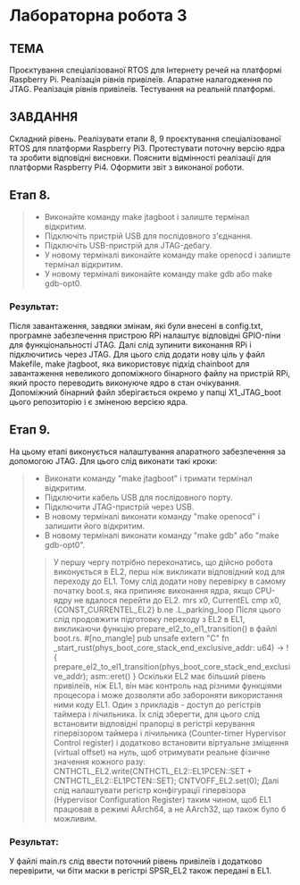 # Лабораторна робота 3
## ТЕМА
Проєктування спеціалізованої RTOS для Інтернету речей на платформі Raspberry Pi. Реалізація рівнів привілеїв. Апаратне налагодження по JTAG. Реалізація рівнів привілеїв. Тестування на реальній платформі.
## ЗАВДАННЯ
Складний рівень. Реалізувати етапи 8, 9 проєктування спеціалізованої RTOS для платформи Raspberry Pi3. Протестувати поточну версію ядра та зробити відповідні висновки. Пояснити відмінності реалізації для платформи Raspberry Pi4. Оформити звіт з виконаної роботи.
## Етап 8.
> -	Виконайте команду make jtagboot і залиште термінал відкритим.
> -	Підключіть пристрій USB для послідовного з'єднання.
> -	Підключіть USB-пристрій для JTAG-дебагу.
> -	У новому терміналі виконайте команду make openocd і залиште термінал відкритим.
> -	У новому терміналі виконайте команду make gdb або make gdb-opt0.
### Результат:
Після завантаження, завдяки змінам, які були внесені в config.txt, програмне забезпечення пристрою RPi налаштує відповідні GPIO-піни для функціональності JTAG.
Далі слід зупинити виконання RPi і підключитись через JTAG. Для цього слід додати нову ціль у файл Makefile, make jtagboot, яка використовує підхід chainboot для завантаження невеликого допоміжного бінарного файлу на пристрій RPi, який просто переводить виконуюче ядро в стан очікування.
Допоміжний бінарний файл зберігається окремо у папці X1_JTAG_boot цього репозиторію і є зміненою версією ядра.
## Етап 9. 
На цьому етапі виконується налаштування апаратного забезпечення за допомогою JTAG. Для цього слід виконати такі кроки:
> -	Виконати команду "make jtagboot" і тримати термінал відкритим.
> -	Підключити кабель USB для послідовного порту.
> -	Підключити JTAG-пристрій через USB.
> -	В новому терміналі виконати команду "make openocd" і залишити його відкритим.
> -	В новому терміналі виконати команду "make gdb" або "make gdb-opt0".
>> У першу чергу потрібно переконатись, що дійсно робота виконується в EL2, перш ніж викликати відповідний код для переходу до EL1. Тому слід додати нову перевірку в самому початку boot.s, яка припиняє виконання ядра, якщо CPU-ядру не вдалося перейти до EL2.
mrs	x0, CurrentEL
cmp	x0, {CONST_CURRENTEL_EL2}
b.ne	.L_parking_loop
Після цього слід продовжити підготовку переходу з EL2 в EL1, викликаючи функцію prepare_el2_to_el1_transition() в файлі boot.rs.
#[no_mangle]
pub unsafe extern "C" fn _start_rust(phys_boot_core_stack_end_exclusive_addr: u64) -> ! {
    prepare_el2_to_el1_transition(phys_boot_core_stack_end_exclusive_addr);
    asm::eret()
}
Оскільки EL2 має більший рівень привілеїв, ніж EL1, він має контроль над різними функціями процесора і може дозволяти або забороняти використання ними коду EL1. Один з прикладів - доступ до регістрів таймера і лічильника. Їх слід зберегти, для цього слід встановити відповідні прапорці в регістрі керування гіпервізором таймера і лічильника (Counter-timer Hypervisor Control register) і додатково встановити віртуальне зміщення (virtual offset) на нуль, щоб отримувати реальне фізичне значення кожного разу:
CNTHCTL_EL2.write(CNTHCTL_EL2::EL1PCEN::SET + CNTHCTL_EL2::EL1PCTEN::SET);
CNTVOFF_EL2.set(0);
Далі слід налаштувати регістр конфігурації гіпервізора (Hypervisor Configuration Register) таким чином, щоб EL1 працював в режимі AArch64, а не AArch32, що також було б можливим.
### Результат:
У файлі main.rs слід ввести поточний рівень привілеїв і додатково перевірити, чи біти маски в регістрі SPSR_EL2 також передані в EL1.
